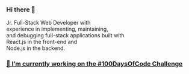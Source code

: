 ### Hi there 👋

Jr. Full-Stack Web Developer with <br>
experience in implementing, maintaining,<br>
and debugging full-stack applications built with <br>
React.js in the front-end and <br>
Node.js in the backend.

### [🔭 I’m currently working on the #100DaysOfCode Challenge](https://github.com/daxoliveira/100-days-of-code/blob/master/README.md)

<!-- 
- 🌱 I’m currently learning ...
- 👯 I’m looking to collaborate on ...
- 🤔 I’m looking for help with ...
- 💬 Ask me about ...
- 📫 How to reach me: ...
- 😄 Pronouns: ...
- ⚡ Fun fact: ... 
-->
